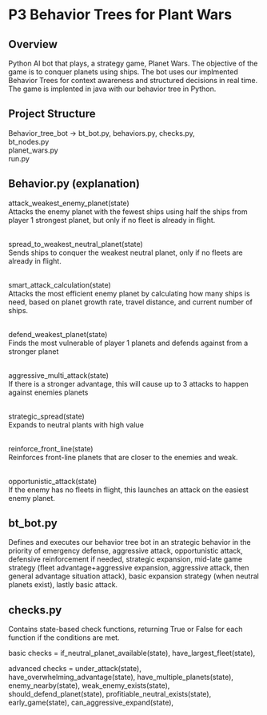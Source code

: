 # P3 Behavior Trees for Plant Wars

## Overview
Python AI bot that plays, a strategy game, Planet Wars. The objective of the game is to conquer planets using ships. The bot uses our implmented Behavior Trees for context awareness and structured decisions in real time. The game is implented in java with our behavior tree in Python.

## Project Structure
Behavior_tree_bot -> bt_bot.py, behaviors.py, checks.py, 
</br>bt_nodes.py
</br>planet_wars.py
</br>run.py

## Behavior.py (explanation)
attack_weakest_enemy_planet(state)
</br>Attacks the enemy planet with the fewest ships using half the ships from player 1 strongest planet, but only if no fleet is already in flight. 
</br></br>

spread_to_weakest_neutral_planet(state)
</br>Sends ships to conquer the weakest neutral planet, only if no fleets are already in flight. 
</br></br>

smart_attack_calculation(state)
</br>Attacks the most efficient enemy planet by calculating how many ships is need, based on planet growth rate, travel distance, and current number of ships.
</br></br>

defend_weakest_planet(state)
</br>Finds the most vulnerable of player 1 planets and defends against from a stronger planet
</br></br>

aggressive_multi_attack(state)
</br>If there is a stronger advantage, this will cause up to 3 attacks to happen against enemies planets
</br></br>

strategic_spread(state)
</br>Expands to neutral plants with high value
</br></br>

reinforce_front_line(state)
</br>Reinforces front-line planets that are closer to the enemies and weak. 
</br></br>

opportunistic_attack(state)
</br>If the enemy has no fleets in flight, this launches an attack on the easiest enemy planet. 


## bt_bot.py
Defines and executes our behavior tree bot in an strategic behavior in the priority of emergency defense, aggressive attack, opportunistic attack, defensive reinforcement if needed, strategic expansion, mid-late game strategy (fleet advantage+aggressive expansion, aggressive attack, then general advantage situation attack), basic expansion strategy (when neutral planets exist), lastly basic attack.

## checks.py
Contains state-based check functions, returning True or False for each function if the conditions are met. 

basic checks = if_neutral_planet_available(state), have_largest_fleet(state), 

advanced checks = under_attack(state), have_overwhelming_advantage(state), have_multiple_planets(state), enemy_nearby(state), weak_enemy_exists(state), should_defend_planet(state), profitiable_neutral_exists(state), early_game(state), can_aggressive_expand(state),